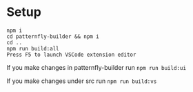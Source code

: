 # Setup

```
npm i
cd patternfly-builder && npm i
cd ..
npm run build:all
Press F5 to launch VSCode extension editor
```

If you make changes in patternfly-builder run `npm run build:ui`

If you make changes under src run `npm run build:vs`
